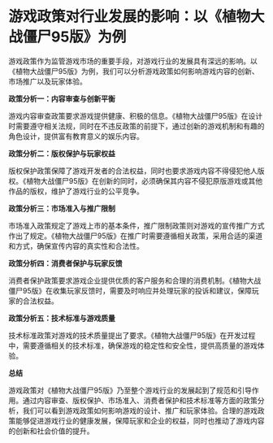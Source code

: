 # 游戏政策对行业发展的影响：以《植物大战僵尸95版》为例

游戏政策作为监管游戏市场的重要手段，对游戏行业的发展具有深远的影响。以《植物大战僵尸95版》为例，我们可以分析游戏政策如何影响游戏内容的创新、市场推广以及玩家体验。

**政策分析一：内容审查与创新平衡**

游戏内容审查政策要求游戏提供健康、积极的信息。《植物大战僵尸95版》在设计时需要遵守相关法规，同时在不违反政策的前提下，通过创新的游戏机制和有趣的角色设计，提供富有教育意义的娱乐内容。

**政策分析二：版权保护与玩家权益**

版权保护政策保障了游戏开发者的合法权益，同时也要求游戏内容不得侵犯他人版权。《植物大战僵尸95版》在创新的同时，必须确保其内容不侵犯原版游戏或其他作品的版权，维护了游戏行业的公平竞争。

**政策分析三：市场准入与推广限制**

市场准入政策规定了游戏上市的基本条件，推广限制政策则对游戏的宣传推广方式作出了规定。《植物大战僵尸95版》在推广时需要遵循相关政策，采用合适的渠道和方式，确保宣传内容的真实性和合法性。

**政策分析四：消费者保护与玩家反馈**

消费者保护政策要求游戏企业提供优质的客户服务和合理的消费机制。《植物大战僵尸95版》在收集玩家反馈时，需要及时响应并处理玩家的投诉和建议，保障玩家的合法权益。

**政策分析五：技术标准与游戏质量**

技术标准政策对游戏的技术质量提出了要求。《植物大战僵尸95版》在开发过程中，需要遵循相关的技术标准，确保游戏的稳定性和安全性，提供高质量的游戏体验。

**总结**

游戏政策对《植物大战僵尸95版》乃至整个游戏行业的发展起到了规范和引导作用。通过内容审查、版权保护、市场准入、消费者保护和技术标准等方面的政策分析，我们可以看到游戏政策如何影响游戏的设计、推广和玩家体验。合理的游戏政策能够促进游戏行业的健康发展，保障玩家和企业的权益，同时也推动了游戏内容的创新和社会价值的提升。